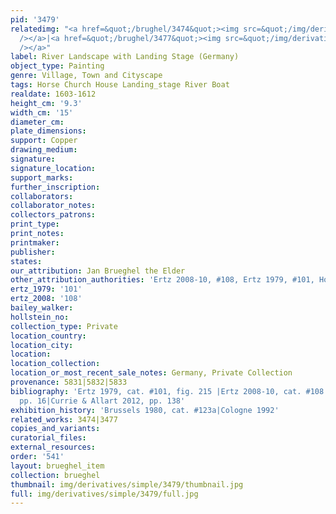 ```yaml
---
pid: '3479'
relatedimg: "<a href=&quot;/brughel/3474&quot;><img src=&quot;/img/derivatives/simple/3474/thumbnail.jpg&quot;
  /></a>|<a href=&quot;/brughel/3477&quot;><img src=&quot;/img/derivatives/simple/3477/thumbnail.jpg&quot;
  /></a>"
label: River Landscape with Landing Stage (Germany)
object_type: Painting
genre: Village, Town and Cityscape
tags: Horse Church House Landing_stage River Boat
realdate: 1603-1612
height_cm: '9.3'
width_cm: '15'
diameter_cm: 
plate_dimensions: 
support: Copper
drawing_medium: 
signature: 
signature_location: 
support_marks: 
further_inscription: 
collaborators: 
collaborator_notes: 
collectors_patrons: 
print_type: 
print_notes: 
printmaker: 
publisher: 
states: 
our_attribution: Jan Brueghel the Elder
other_attribution_authorities: 'Ertz 2008-10, #108, Ertz 1979, #101, Honig database'
ertz_1979: '101'
ertz_2008: '108'
bailey_walker: 
hollstein_no: 
collection_type: Private
location_country: 
location_city: 
location: 
location_collection: 
location_or_most_recent_sale_notes: Germany, Private Collection
provenance: 5831|5832|5833
bibliography: 'Ertz 1979, cat. #101, fig. 215 |Ertz 2008-10, cat. #108|Wheelock 2005,
  pp. 16|Currie & Allart 2012, pp. 138'
exhibition_history: 'Brussels 1980, cat. #123a|Cologne 1992'
related_works: 3474|3477
copies_and_variants: 
curatorial_files: 
external_resources: 
order: '541'
layout: brueghel_item
collection: brueghel
thumbnail: img/derivatives/simple/3479/thumbnail.jpg
full: img/derivatives/simple/3479/full.jpg
---
```

